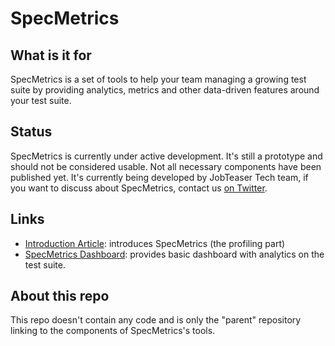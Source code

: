 # SpecMetrics

## What is it for

SpecMetrics is a set of tools to help your team managing a growing test suite by providing analytics, metrics and other data-driven features around your test suite.

## Status

SpecMetrics is currently under active development. It's still a prototype and should not be considered usable. Not all necessary components have been published yet. It's currently being developed by JobTeaser Tech team, if you want to discuss about SpecMetrics, contact us [on Twitter](https://twitter.com/JobTeaserTech).

## Links

- [Introduction Article](https://medium.com/jobteaser-dev-team/introducing-specmetrics-1d6e61f67f13): introduces SpecMetrics (the profiling part)
- [SpecMetrics Dashboard](https://github.com/jobteaser/spec_metrics_dashboard): provides basic dashboard with analytics on the test suite.

## About this repo

This repo doesn't contain any code and is only the "parent" repository linking to the components of SpecMetrics's tools.
